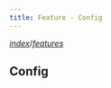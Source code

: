 ```yaml
---
title: Feature - Config
---
```

[*index*](../index.md "index")/[*features*](./index.md "features")

## Config